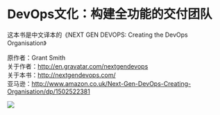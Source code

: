 DevOps文化：构建全功能的交付团队
=======

这本书是中文译本的《NEXT GEN DEVOPS: Creating the DevOps Organisation》

原作者：Grant Smith <br>
关于作者：http://en.gravatar.com/nextgendevops <br>
关于本书：http://nextgendevops.com/ <br>
亚马逊：http://www.amazon.co.uk/Next-Gen-DevOps-Creating-Organisation/dp/1502522381


![](https://nextgendevops.files.wordpress.com/2015/08/paperback_cover.png?w=600&h=438)